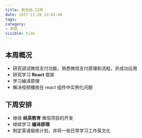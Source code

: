 ```yaml
---
title: 周总结-12周
date: 2017-11-26 23:03:40
tags:
category: 
- 总结
visible: hide
---
```


## 本周概况

- 研究调试微信支付功能，熟悉微信支付原理和流程，并成功应用
- 研究学习 **React** 框架
- 学习编译原理
- 解决视频播放在 react 组件中实例化问题

## 下周安排

- 继续 **经英教育** 微信项目的开发
- 继续学习 **编译原理**
- 制定英语锻炼计划，并将一些日常学习工作英文化

